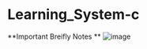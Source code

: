 # Learning_System-c

**Important Breifly Notes
**
![image](https://github.com/user-attachments/assets/d4785544-6eed-49ac-b749-00264aa2054b)

